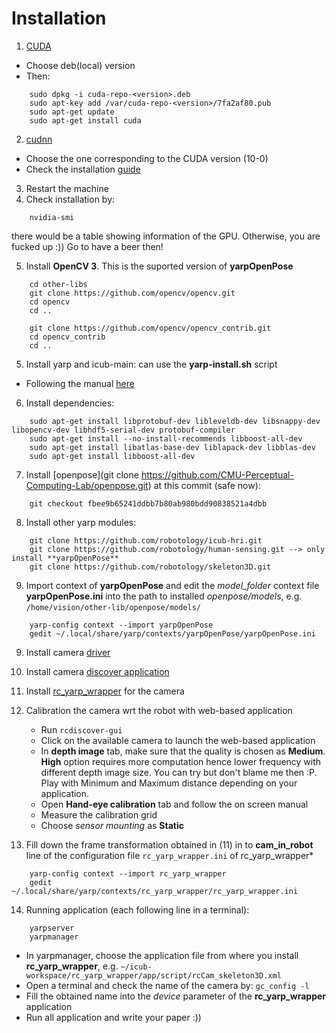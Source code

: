 # Installation
1. [CUDA](https://developer.nvidia.com/cuda-downloads)
- Choose deb(local) version
- Then: 
```
    sudo dpkg -i cuda-repo-<version>.deb
    sudo apt-key add /var/cuda-repo-<version>/7fa2af80.pub
    sudo apt-get update
    sudo apt-get install cuda
```
2. [cudnn](https://developer.nvidia.com/rdp/cudnn-download)
- Choose the one corresponding to the CUDA version (10-0)
- Check the installation [guide](https://docs.nvidia.com/deeplearning/sdk/cudnn-install/index.html)

3. Restart the machine
4. Check installation by:
```
    nvidia-smi
```
there would be a table showing information of the GPU. Otherwise, you are fucked up :)) Go to have a beer then!

5. Install **OpenCV 3**. This is the suported version of **yarpOpenPose**
```
	cd other-libs
	git clone https://github.com/opencv/opencv.git
	cd opencv
	cd ..
	 
	git clone https://github.com/opencv/opencv_contrib.git
	cd opencv_contrib
	cd ..
```

5. Install yarp and icub-main: can use the **yarp-install.sh** script
- Following the manual [here](http://wiki.icub.org/wiki/Linux:Installation_from_sources)

6. Install dependencies:
```
	sudo apt-get install libprotobuf-dev libleveldb-dev libsnappy-dev libopencv-dev libhdf5-serial-dev protobuf-compiler
	sudo apt-get install --no-install-recommends libboost-all-dev
	sudo apt-get install libatlas-base-dev liblapack-dev libblas-dev
	sudo apt-get install libboost-all-dev
```

7. Install [openpose](git clone https://github.com/CMU-Perceptual-Computing-Lab/openpose.git) at this commit (safe now):
```
	git checkout fbee9b65241ddbb7b80ab980bdd90838521a4dbb 
```

8. Install other yarp modules:
```
	git clone https://github.com/robotology/icub-hri.git
	git clone https://github.com/robotology/human-sensing.git --> only install **yarpOpenPose**
	git clone https://github.com/robotology/skeleton3D.git
```
9. Import context of **yarpOpenPose** and edit the *model_folder* context file **yarpOpenPose.ini** into the path to installed *openpose/models*, e.g. `/home/vision/other-lib/openpose/models/`
```
	yarp-config context --import yarpOpenPose
	gedit ~/.local/share/yarp/contexts/yarpOpenPose/yarpOpenPose.ini
```

9. Install camera [driver](https://github.com/roboception/rc_genicam_api.git)
10. Install camera [discover application](https://github.com/roboception/rcdiscover)

11. Install [rc_yarp_wrapper](https://github.com/robotology-playground/rc_yarp_wrapper) for the camera

12. Calibration the camera wrt the robot with web-based application
    - Run `rcdiscover-gui`
    - Click on the available camera to launch the web-based application
    - In **depth image** tab, make sure that the quality is chosen as **Medium**. **High** option requires more computation hence lower frequency with different depth image size. You can try but don't blame me then :P. Play with Minimum and Maximum distance depending on your application.
    - Open **Hand-eye calibration** tab and follow the on screen manual
	- Measure the calibration grid
	- Choose *sensor mounting* as **Static**



13. Fill down the frame transformation obtained in (11) in to **cam_in_robot** line of the configuration file `rc_yarp_wrapper.ini` of rc_yarp_wrapper* 
```
	yarp-config context --import rc_yarp_wrapper
	gedit ~/.local/share/yarp/contexts/rc_yarp_wrapper/rc_yarp_wrapper.ini
```
14. Running application (each following line in a terminal):
```
	yarpserver 
	yarpmanager
```
- In yarpmanager, choose the application file from where you install **rc_yarp_wrapper**, e.g. `~/icub-workspace/rc_yarp_wrapper/app/script/rcCam_skeleton3D.xml`
- Open a terminal and check the name of the camera by: `gc_config -l`
- Fill the obtained name into the *device* parameter of the **rc_yarp_wrapper** application
- Run all application and write your paper :))

